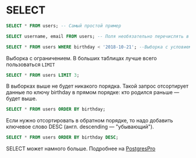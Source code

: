 # SELECT

```SQL
SELECT * FROM users; -- Самый простой пример
```

```SQL
SELECT username, email FROM users; -- Поля необязательно перечислять в том же порядке, в котором они идут в таблице.
```

```SQL
SELECT * FROM users WHERE birthday < '2018-10-21'; --Выборка с условием
```

Выборка с ограничением. В больших таблицах лучше всего пользоваться `LIMIT` 
```SQL
SELECT * FROM users LIMIT 3;
```

В выборках выше не будет никакого порядка. 
Такой запрос отсортирует данные по ключу birthday в прямом порядке: кто родился раньше — будет выше.
```SQL
SELECT * FROM users ORDER BY birthday;
```
Если нужно отсортировать в обратном порядке, то надо добавить ключевое слово DESC (англ. descending — "убывающий").
```SQL
SELECT * FROM users ORDER BY birthday DESC;
```


SELECT может намного больше.
Подробнее на [PostgresPro](https://postgrespro.ru/docs/postgrespro/9.5/sql-select)

